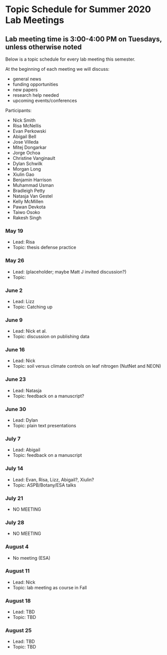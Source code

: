 # Topic Schedule for Summer 2020 Lab Meetings
## Lab meeting time is 3:00-4:00 PM on Tuesdays, unless otherwise noted
Below is a topic schedule for every lab meeting this semester.

At the beginning of each meeting we will discuss:
- general news
- funding opportunities
- new papers
- research help needed
- upcoming events/conferences

Participants:
- Nick Smith
- Risa McNellis
- Evan Perkowski
- Abigail Bell
- Jose Villeda
- Mitej Dongarkar
- Jorge Ochoa
- Christine Vanginault
- Dylan Schwilk
- Morgan Long
- Xiulin Gao
- Benjamin Harrison
- Muhammad Usman
- Bradleigh Petty
- Natasja Van Gestel
- Kelly McMillen
- Pawan Devkota
- Taiwo Osoko
- Rakesh Singh

### May 19
- Lead: Risa 
- Topic: thesis defense practice

### May 26
- Lead: (placeholder; maybe Matt J invited discussion?)
- Topic: 

### June 2
- Lead: Lizz 
- Topic: Catching up

### June 9
- Lead: Nick et al.
- Topic: discussion on publishing data

### June 16
- Lead: Nick
- Topic: soil versus climate controls on leaf nitrogen (NutNet and NEON)

### June 23
- Lead: Natasja 
- Topic: feedback on a manuscript?

### June 30
- Lead: Dylan 
- Topic: plain text presentations

### July 7
- Lead: Abigail 
- Topic: feedback on a manuscript

### July 14
- Lead: Evan, Risa, Lizz, Abigail?, Xiulin?
- Topic: ASPB/Botany/ESA talks

### July 21
- NO MEETING

### July 28
- NO MEETING

### August 4
- No meeting (ESA) 

### August 11
- Lead: Nick 
- Topic: lab meeting as course in Fall

### August 18
- Lead: TBD 
- Topic: TBD

### August 25
- Lead: TBD 
- Topic: TBD
